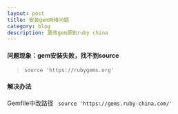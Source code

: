 ```yaml
---
layout: post
title: 安装gem网络问题       
category: blog
description: 更改gem源到ruby china         
--- 
```


 

#### 问题现象：gem安装失败，找不到source  
 
> `source 'https://rubygems.org' `  


#### 解决办法  
 Gemfile中改路径 ` source 'https://gems.ruby-china.com/'`

